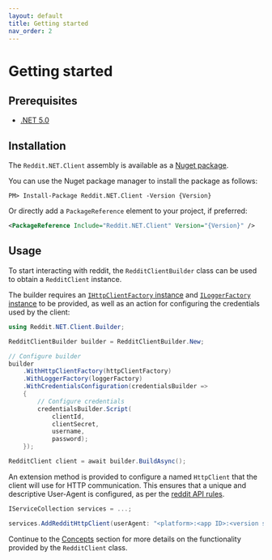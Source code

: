 ```yaml
---
layout: default
title: Getting started
nav_order: 2
---
```


# Getting started

## Prerequisites

- [.NET 5.0](https://dotnet.microsoft.com/download/dotnet/5.0)

## Installation

The `Reddit.NET.Client` assembly is available as a [Nuget package](https://www.nuget.org/packages/Reddit.NET.Client).

You can use the Nuget package manager to install the package as follows:

```
PM> Install-Package Reddit.NET.Client -Version {Version}
```

Or directly add a `PackageReference` element to your project, if preferred:

```xml
<PackageReference Include="Reddit.NET.Client" Version="{Version}" />
```

## Usage

To start interacting with reddit, the `RedditClientBuilder` class can be used to obtain a `RedditClient` instance.

The builder requires an [`IHttpClientFactory` instance](https://docs.microsoft.com/en-us/dotnet/api/system.net.http.ihttpclientfactory?view=dotnet-plat-ext-5.0) and [`ILoggerFactory` instance](https://docs.microsoft.com/en-us/dotnet/api/microsoft.extensions.logging.iloggerfactory?view=dotnet-plat-ext-5.0) to be provided, as well as an action for configuring the credentials used by the client:

```cs
using Reddit.NET.Client.Builder;

RedditClientBuilder builder = RedditClientBuilder.New;

// Configure builder
builder
    .WithHttpClientFactory(httpClientFactory)
    .WithLoggerFactory(loggerFactory)                
    .WithCredentialsConfiguration(credentialsBuilder => 
    {                    
        // Configure credentials
        credentialsBuilder.Script(
            clientId,
            clientSecret,
            username,
            password);        
    });

RedditClient client = await builder.BuildAsync();
```

An extension method is provided to configure a named `HttpClient` that the client will use for HTTP communication. This ensures that a unique and descriptive User-Agent is configured, as per the [reddit API rules](https://github.com/reddit-archive/reddit/wiki/API#rules).

```cs 
IServiceCollection services = ...;

services.AddRedditHttpClient(userAgent: "<platform>:<app ID>:<version string> (by /u/<reddit username>)");
```

Continue to the [Concepts](./concepts.md) section for more details on the functionality provided by the `RedditClient` class.